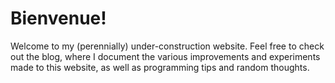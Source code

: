 # Bienvenue!

Welcome to my (perennially) under-construction website. Feel free to check
out the blog, where I document the various improvements and experiments
made to this website, as well as programming tips and random thoughts.
